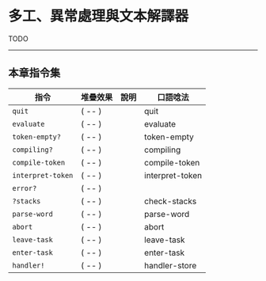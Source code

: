 # 多工、異常處理與文本解譯器

TODO

-------------------------------------
## 本章指令集

| 指令 | 堆疊效果           | 說明                        | 口語唸法 |
|-----|-------------------|-----------------------------|--------|
| `quit` | ( -- ) | | quit |
| `evaluate` | ( -- ) | | evaluate |
| `token-empty?` | ( -- ) | | token-empty |
| `compiling?` | ( -- ) | | compiling |
| `compile-token` | ( -- ) | | compile-token |
| `interpret-token` | ( -- ) | | interpret-token |
| `error?` | ( -- ) | | |
| `?stacks` | ( -- ) | | check-stacks |
| `parse-word` | ( -- ) | | parse-word |
| `abort` | ( -- ) | | abort |
| `leave-task` | ( -- ) | | leave-task |
| `enter-task` | ( -- ) | | enter-task |
| `handler!` | ( -- ) | | handler-store |
